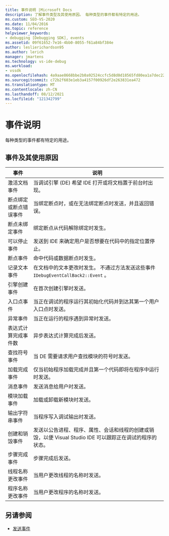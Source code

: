 ```yaml
---
title: 事件说明 |Microsoft Docs
description: 了解事件类型及其使用原因。 每种类型的事件都有特定的用途。
ms.custom: SEO-VS-2020
ms.date: 11/04/2016
ms.topic: reference
helpviewer_keywords:
- debugging [Debugging SDK], events
ms.assetid: 09f61652-7e16-4bb0-8055-f61a84bf384e
author: leslierichardson95
ms.author: lerich
manager: jmartens
ms.technology: vs-ide-debug
ms.workload:
- vssdk
ms.openlocfilehash: 4a9aae8668bbe2b0a92524ccfc5d8d0d18565fd80ea1a7dec2211f47e37f179d
ms.sourcegitcommit: c72b2f603e1eb3a4157f00926df2e263831ea472
ms.translationtype: MT
ms.contentlocale: zh-CN
ms.lasthandoff: 08/12/2021
ms.locfileid: "121342799"
---
```

# <a name="event-descriptions"></a>事件说明
每种类型的事件都有特定的用途。

## <a name="events-and-the-reasons-for-their-use"></a>事件及其使用原因

|事件|说明|
|-----------|-----------------|
|激活文档事件|当调试引擎 (DE) 希望 IDE 打开或将文档置于前台时出现。|
|断点绑定或断点错误事件|当绑定断点时，或在无法绑定断点时发送，并且返回错误。|
|断点未绑定事件|绑定断点从代码解除绑定时发生。|
|可以停止事件|发送到 IDE 来确定用户是否想要在代码中的指定位置停止。|
|断点事件|命中代码或数据断点时发生。|
|记录文本事件|在文档中的文本更改时发生。 不通过方法发送这些事件 `IDebugEventCallBack2::Event` 。|
|引擎创建事件|在首次创建引擎时发送。|
|入口点事件|当正在调试的程序运行其初始化代码并到达其第一个用户入口点时发送。|
|异常事件|当正在运行的程序遇到异常时发送。|
|表达式计算完成事件数|异步表达式计算完成后发送。|
|查找符号事件|当 DE 需要请求用户查找模块的符号时发送。|
|加载完成事件|仅当初始程序加载完成并且第一个代码即将在程序中运行时发送。|
|消息事件|发送消息给用户时发送。|
|模块加载事件|加载或卸载新模块时发送。|
|输出字符串事件|当程序写入调试输出时发送。|
|创建和销毁事件|发送以公告进程、程序、属性、会话和线程的创建或销毁，以便 Visual Studio IDE 可以跟踪正在调试的程序的状态。|
|步骤完成事件|步骤完成后发送。|
|线程名称更改事件|当用户更改线程的名称时发送。|
|程序名称更改事件|当用户更改程序的名称时发送。|

## <a name="see-also"></a>另请参阅
- [发送事件](../../extensibility/debugger/sending-events.md)
